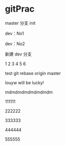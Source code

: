 # gitPrac

master 分支 init

dev：No1

dev：No2

新建 dev 分支

1
2
3
4
5
6


test git rebase origin master

louyw will be lucky!


mdmdmdmdmdmdmdm

111111


222222

333333

444444

555555